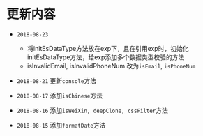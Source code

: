 # 更新内容
- `2018-08-23`
  - 将initEsDataType方法放在exp下，且在引用exp时，初始化initEsDataType方法，给exp添加多个数据类型校验的方法
  - isInvalidEmail, isInvalidPhoneNum 改为`isEmail`, `isPhoneNum`

- `2018-08-21` 更新`console`方法

- `2018-08-17` 添加`isChinese`方法

- `2018-08-16` 添加`isWeiXin, deepClone, cssFilter`方法

- `2018-08-15` 添加`formatDate`方法
